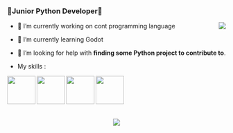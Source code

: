 ### 🐍Junior Python Developer🐍
<img src="https://github-readme-stats.vercel.app/api?username=farkon00&theme=radical&count_private=true&show_icons=true" align=right>

- 🔭 I’m currently working on cont programming language
- 🌱 I’m currently learning Godot
- 🤔 I’m looking for help with **finding some Python project to contribute to**.

- My skills :
<img src="https://cdn.icon-icons.com/icons2/1508/PNG/512/python_104451.png" width="65" height="65" align=left>
<img src="https://upload.wikimedia.org/wikipedia/commons/thumb/6/6a/Godot_icon.svg/900px-Godot_icon.svg.png?20170822201738" width="65" height="65" align=left>
<img src="https://cdn.icon-icons.com/icons2/2107/PNG/512/file_type_django_icon_130645.png" width="65" height="65" align=left>
<img src="https://cdn.icon-icons.com/icons2/2108/PNG/512/javascript_icon_130900.png" width="65" height="65" align=left>
<br/><br/><br/><br/><br/>
<div>
  <p align=center>
    <img src="http://github-readme-streak-stats.herokuapp.com?user=farkon00&theme=jolly&hide_border=true&date_format=M%20j%5B%2C%20Y%5D">
  </p>
</div>
